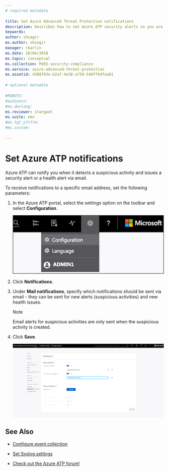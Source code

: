 ```yaml
---
# required metadata

title: Set Azure Advanced Threat Protection notifications
description: Describes how to set Azure ATP security alerts so you are notified when suspicious activities are detected.
keywords:
author: shsagir
ms.author: shsagir
manager: rkarlin
ms.date: 10/04/2018
ms.topic: conceptual
ms.collection: M365-security-compliance
ms.service: azure-advanced-threat-protection
ms.assetid: 4308f03e-b2a7-4e38-a750-540ff94faa81

# optional metadata

#ROBOTS:
#audience:
#ms.devlang:
ms.reviewer: itargoet
ms.suite: ems
#ms.tgt_pltfrm:
#ms.custom:

---
```



# Set Azure ATP notifications

Azure ATP can notify you when it detects a suspicious activity and issues a security alert or a health alert via email. 

To receive notifications to a specific email address, set the following parameters:


1. In the Azure ATP portal, select the settings option on the toolbar and select **Configuration**.

   ![Azure ATP configuration settings icon](media/atp-config-menu.png)

2. Click **Notifications**.
3. Under **Mail notifications**, specify which notifications should be sent via email - they can be sent for new alerts (suspicious activities) and new health issues. 
 
   > [!NOTE]
   > Email alerts for suspicious activities are only sent when the suspicious activity is created.
 
4. Click **Save**.

   ![Azure ATP notifications](media/atp-notifications.png)



## See Also

- [Configure event collection](configure-event-collection.md)

- [Set Syslog settings](setting-syslog.md)
- [Check out the Azure ATP forum!](https://aka.ms/azureatpcommunity)
